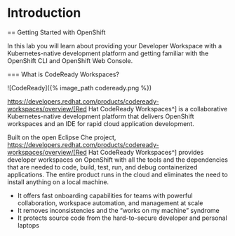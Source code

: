 # Introduction

== Getting Started with OpenShift

In this lab you will learn about providing your Developer Workspace with a Kubernetes-native development platform 
and getting familiar with the OpenShift CLI and OpenShift Web Console.

=== What is CodeReady Workspaces?

![CodeReady]({% image_path codeready.png %})


https://developers.redhat.com/products/codeready-workspaces/overview/[Red Hat CodeReady Workspaces^] is a collaborative Kubernetes-native development platform that delivers OpenShift workspaces and an IDE for rapid cloud application development.

Built on the open Eclipse Che project, https://developers.redhat.com/products/codeready-workspaces/overview/[Red Hat CodeReady Workspaces^] provides developer workspaces on OpenShift with all the tools and the dependencies that are needed to code, build, test, run, and debug containerized applications. The entire product runs in the cloud and eliminates the need to install anything on a local machine.

* It offers fast onboarding capabilities for teams with powerful collaboration, workspace automation, and management at scale
* It removes inconsistencies and the “works on my machine” syndrome
* It protects source code from the hard-to-secure developer and personal laptops
